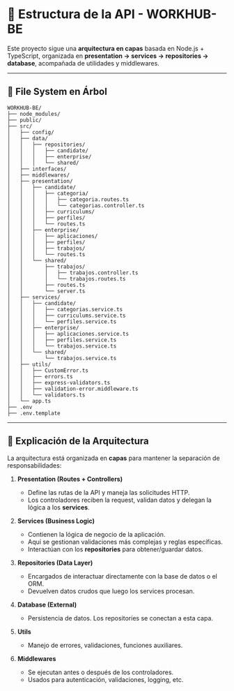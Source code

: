 # 📂 Estructura de la API - WORKHUB-BE

Este proyecto sigue una **arquitectura en capas** basada en Node.js + TypeScript, organizada en **presentation → services → repositories → database**, acompañada de utilidades y middlewares.

---

## 📁 File System en Árbol

```text
WORKHUB-BE/
├── node_modules/
├── public/
├── src/
│   ├── config/
│   ├── data/
│   │   ├── repositories/
│   │   │   ├── candidate/
│   │   │   ├── enterprise/
│   │   │   └── shared/
│   ├── interfaces/
│   ├── middlewares/
│   ├── presentation/
│   │   ├── candidate/
│   │   │   ├── categoria/
│   │   │   │   ├── categoria.routes.ts
│   │   │   │   └── categorias.controller.ts
│   │   │   ├── curriculums/
│   │   │   ├── perfiles/
│   │   │   └── routes.ts
│   │   ├── enterprise/
│   │   │   ├── aplicaciones/
│   │   │   ├── perfiles/
│   │   │   ├── trabajos/
│   │   │   └── routes.ts
│   │   └── shared/
│   │       ├── trabajos/
│   │       │   ├── trabajos.controller.ts
│   │       │   └── trabajos.routes.ts
│   │       ├── routes.ts
│   │       └── server.ts
│   ├── services/
│   │   ├── candidate/
│   │   │   ├── categorias.service.ts
│   │   │   ├── curriculums.service.ts
│   │   │   └── perfiles.service.ts
│   │   ├── enterprise/
│   │   │   ├── aplicaciones.service.ts
│   │   │   ├── perfiles.service.ts
│   │   │   └── trabajos.service.ts
│   │   └── shared/
│   │       └── trabajos.service.ts
│   ├── utils/
│   │   ├── CustomError.ts
│   │   ├── errors.ts
│   │   ├── express-validators.ts
│   │   ├── validation-error.middleware.ts
│   │   └── validators.ts
│   └── app.ts
├── .env
├── .env.template
```

---

## 📌 Explicación de la Arquitectura

La arquitectura está organizada en **capas** para mantener la separación de responsabilidades:

1. **Presentation (Routes + Controllers)**  
   - Define las rutas de la API y maneja las solicitudes HTTP.  
   - Los controladores reciben la request, validan datos y delegan la lógica a los **services**.

2. **Services (Business Logic)**  
   - Contienen la lógica de negocio de la aplicación.  
   - Aquí se gestionan validaciones más complejas y reglas específicas.  
   - Interactúan con los **repositories** para obtener/guardar datos.

3. **Repositories (Data Layer)**  
   - Encargados de interactuar directamente con la base de datos o el ORM.  
   - Devuelven datos crudos que luego los services procesan.

4. **Database (External)**  
   - Persistencia de datos. Los repositories se conectan a esta capa.

5. **Utils**  
   - Manejo de errores, validaciones, funciones auxiliares.

6. **Middlewares**  
   - Se ejecutan antes o después de los controladores.  
   - Usados para autenticación, validaciones, logging, etc.
